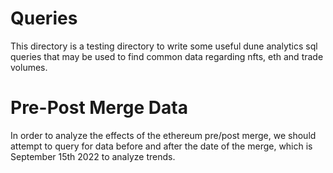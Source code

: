 
# Queries
This directory is a testing directory to write some useful dune analytics sql queries that may be used
to find common data regarding nfts, eth and trade volumes. 


# Pre-Post Merge Data
In order to analyze the effects of the ethereum pre/post merge, we should attempt to query for data 
before and after the date of the merge, which is September 15th 2022 to analyze trends. 

